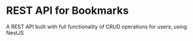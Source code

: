 # REST API for Bookmarks
A REST API built with full functionality of CRUD operations for users; using NestJS
